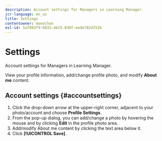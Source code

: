 ```yaml
---
description: Account settings for Managers in Learning Manager.
jcr-language: en_us
title: Settings
contentowner: manochan
exl-id: 5af883f9-6833-4b25-830f-eede782d252b
---
```

# Settings

Account settings for Managers in Learning Manager.

View your profile information, add/change profile photo, and modify **About me** content.

## Account settings {#accountsettings}

1. Click the drop-down arrow at the upper-right corner, adjacent to your photo/account and choose **Profile Settings**.
1. From the pop-up dialog, you can add/change a photo by hovering the mouse and by clicking **Edit** in the profile photo area.
1. Add/modify About me content by clicking the text area below it.
1. Click **[!UICONTROL Save]**.
